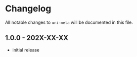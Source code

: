 # Changelog

All notable changes to `uri-meta` will be documented in this file.

## 1.0.0 - 202X-XX-XX

-   initial release
